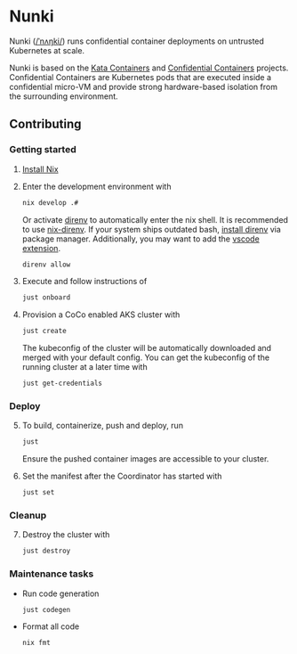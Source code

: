 # Nunki

Nunki ([/ˈnʌŋki/](https://en.wikipedia.org/wiki/Sigma_Sagittarii)) runs confidential container deployments
on untrusted Kubernetes at scale.

Nunki is based on the [Kata Containers](https://github.com/kata-containers/kata-containers) and
[Confidential Containers](https://github.com/confidential-containers) projects. Confidential Containers are Kubernetes pods that are executed inside a confidential micro-VM and provide strong hardware-based isolation
from the surrounding environment.

## Contributing

### Getting started

1. [Install Nix](https://zero-to-nix.com/concepts/nix-installer)
2. Enter the development environment with

    ```sh
    nix develop .#
    ```

   Or activate [direnv](https://direnv.net/) to automatically enter the nix shell.
   It is recommended to use [nix-direnv](https://github.com/nix-community/nix-direnv).
   If your system ships outdated bash, [install direnv](https://direnv.net/docs/installation.html) via package manager.
   Additionally, you may want to add the [vscode extension](https://github.com/direnv/direnv-vscode).

   ```sh
   direnv allow
   ```

3. Execute and follow instructions of

    ```sh
    just onboard
    ```

4. Provision a CoCo enabled AKS cluster with

    ```sh
    just create
    ```

    The kubeconfig of the cluster will be automatically downloaded and merged with your default config.
    You can get the kubeconfig of the running cluster at a later time with

    ```sh
    just get-credentials
    ```

### Deploy

5. To build, containerize, push and deploy, run

    ```sh
    just
    ```

    Ensure the pushed container images are accessible to your cluster.

6. Set the manifest after the Coordinator has started with

    ```sh
    just set
    ```

### Cleanup

7. Destroy the cluster with

    ```sh
    just destroy
    ```

### Maintenance tasks

- Run code generation

    ```sh
    just codegen
    ```

- Format all code

    ```sh
    nix fmt
    ```

